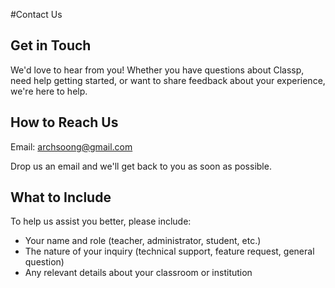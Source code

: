 #Contact Us

## Get in Touch

We'd love to hear from you! Whether you have questions about Classp, need help getting started, or want to share feedback about your experience, we're here to help.

## How to Reach Us

Email: archsoong@gmail.com

Drop us an email and we'll get back to you as soon as possible.

## What to Include

To help us assist you better, please include:
- Your name and role (teacher, administrator, student, etc.)
- The nature of your inquiry (technical support, feature request, general question)
- Any relevant details about your classroom or institution